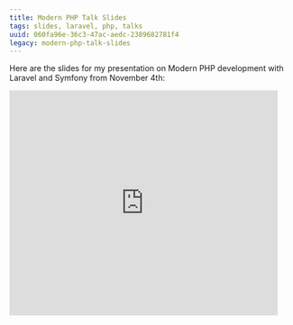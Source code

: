```yaml
---
title: Modern PHP Talk Slides
tags: slides, laravel, php, talks
uuid: 060fa96e-36c3-47ac-aedc-2389682781f4
legacy: modern-php-talk-slides
---
```


Here are the slides for my presentation on Modern PHP development with Laravel
and Symfony from November 4th:

<iframe src="https://www.slideshare.net/slideshow/embed_code/41134082"
  width="476" height="400" frameborder="0" marginwidth="0" marginheight="0"
  scrolling="no"></iframe>
